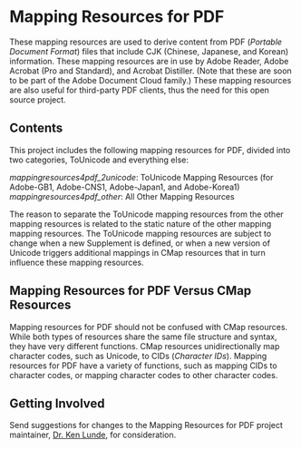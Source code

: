 # Mapping Resources for PDF

These mapping resources are used to derive content from PDF (*Portable Document Format*) files that include CJK (Chinese, Japanese, and Korean) information. These mapping resources are in use by Adobe Reader, Adobe Acrobat (Pro and Standard), and Acrobat Distiller. (Note that these are soon to be part of the Adobe Document Cloud family.) These mapping resources are also useful for third-party PDF clients, thus the need for this open source project.

## Contents

This project includes the following mapping resources for PDF, divided into two categories, ToUnicode and everything else:

*mappingresources4pdf_2unicode*: ToUnicode Mapping Resources (for Adobe-GB1, Adobe-CNS1, Adobe-Japan1, and Adobe-Korea1)  
*mappingresources4pdf_other*: All Other Mapping Resources

The reason to separate the ToUnicode mapping resources from the other mapping resources is related to the static nature of the other mapping mapping resources. The ToUnicode mapping resources are subject to change when a new Supplement is defined, or when a new version of Unicode triggers additional mappings in CMap resources that in turn influence these mapping resources.

## Mapping Resources for PDF Versus CMap Resources

Mapping resources for PDF should not be confused with CMap resources. While both types of resources share the same file structure and syntax, they have very different functions. CMap resources unidirectionally map character codes, such as Unicode, to CIDs (*Character IDs*). Mapping resources for PDF have a variety of functions, such as mapping CIDs to character codes, or mapping character codes to other character codes.

## Getting Involved

Send suggestions for changes to the Mapping Resources for PDF project maintainer, [Dr. Ken Lunde](mailto:lunde@adobe.com?subject=[GitHub]%20Mapping%20Resources%20for%20PDF), for consideration.
